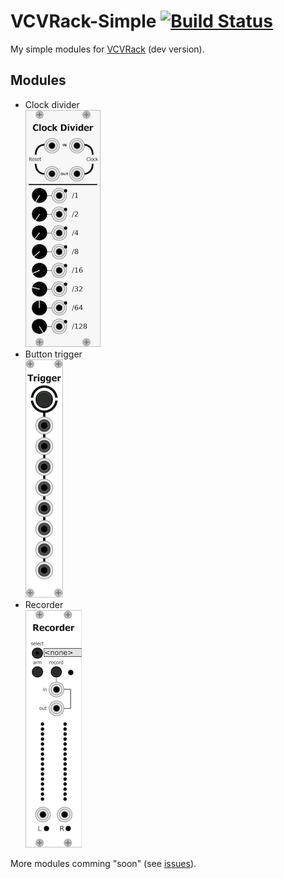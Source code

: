 # VCVRack-Simple [![Build Status](https://travis-ci.org/IohannRabeson/VCVRack-Simple.svg?branch=master)](https://travis-ci.org/IohannRabeson/VCVRack-Simple)
My simple modules for [VCVRack](https://github.com/VCVRack/Rack) (dev version).

## Modules

 - Clock divider  
  ![clock_divider_screenshot](screenshots/clock_divider.png)
 - Button trigger  
  ![button_trigger_screenshot](screenshots/button_trigger.png)
 - Recorder  
  ![recorded_trigger_screenshot](screenshots/recorder.png)

 More modules comming "soon" (see [issues](https://github.com/IohannRabeson/VCVRack-Simple/issues)).
